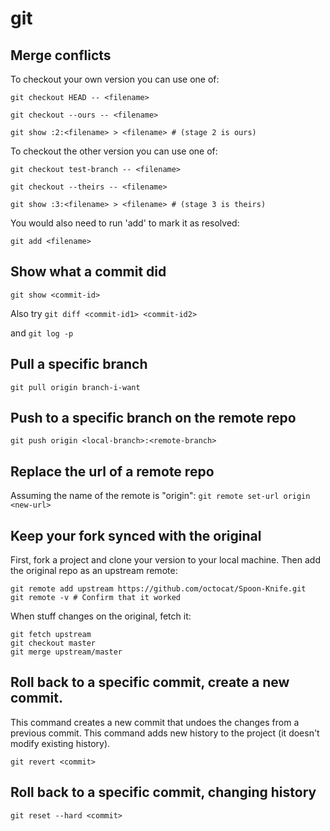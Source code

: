 # git

## Merge conflicts

To checkout your own version you can use one of:

```
git checkout HEAD -- <filename>

git checkout --ours -- <filename>

git show :2:<filename> > <filename> # (stage 2 is ours)
```

To checkout the other version you can use one of:

```
git checkout test-branch -- <filename>

git checkout --theirs -- <filename>

git show :3:<filename> > <filename> # (stage 3 is theirs)
```


You would also need to run 'add' to mark it as resolved:

```
git add <filename>
```

## Show what a commit did

`git show <commit-id>`

Also try
`git diff <commit-id1> <commit-id2>`

and
`git log -p`


## Pull a specific branch

`git pull origin branch-i-want`

## Push to a specific branch on the remote repo

`git push origin <local-branch>:<remote-branch>`

## Replace the url of a remote repo
Assuming the name of the remote is "origin":
`git remote set-url origin <new-url>`

## Keep your fork synced with the original
First, fork a project and clone your version to your local machine. Then add the original repo as an upstream remote:
```
git remote add upstream https://github.com/octocat/Spoon-Knife.git
git remote -v # Confirm that it worked
```

When stuff changes on the original, fetch it:
```
git fetch upstream
git checkout master
git merge upstream/master
```

## Roll back to a specific commit, create a new commit.
This command creates a new commit that undoes the changes from a previous commit. This command adds new history to the project (it doesn't modify existing history).
```
git revert <commit>
```

## Roll back to a specific commit, changing history
```
git reset --hard <commit>
```
